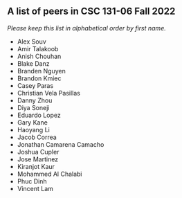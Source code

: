 A list of peers in CSC 131-06 Fall 2022
--------------------------------------------------

*Please keep this list in alphabetical order by first name.*
* Alex Souv
* Amir Talakoob
* Anish Chouhan
* Blake Danz
* Branden Nguyen
* Brandon Kmiec
* Casey Paras
* Christian Vela Pasillas
* Danny Zhou
* Diya Soneji
* Eduardo Lopez
* Gary Kane
* Haoyang Li 
* Jacob Correa
* Jonathan Camarena Camacho
* Joshua Cupler
* Jose Martinez
* Kiranjot Kaur
* Mohammed Al Chalabi
* Phuc Dinh
* Vincent Lam
